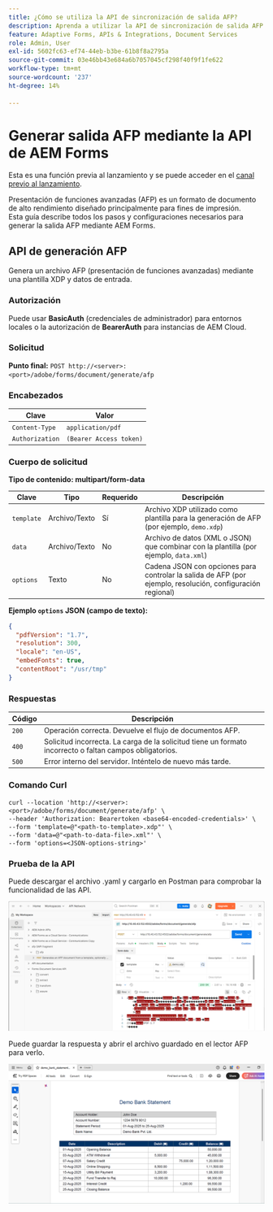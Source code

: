 ```yaml
---
title: ¿Cómo se utiliza la API de sincronización de salida AFP?
description: Aprenda a utilizar la API de sincronización de salida AFP para recuperar y sincronizar representaciones de salida.
feature: Adaptive Forms, APIs & Integrations, Document Services
role: Admin, User
exl-id: 5602fc63-ef74-44eb-b3be-61b8f8a2795a
source-git-commit: 03e46bb43e684a6b7057045cf298f40f9f1fe622
workflow-type: tm+mt
source-wordcount: '237'
ht-degree: 14%

---
```


# Generar salida AFP mediante la API de AEM Forms

<span class="preview"> Esta es una función previa al lanzamiento y se puede acceder en el [canal previo al lanzamiento](https://experienceleague.adobe.com/docs/experience-manager-cloud-service/content/release-notes/prerelease.html?lang=es#new-features). </span>

Presentación de funciones avanzadas (AFP) es un formato de documento de alto rendimiento diseñado principalmente para fines de impresión.\
Esta guía describe todos los pasos y configuraciones necesarios para generar la salida AFP mediante AEM Forms.

<!--
## Prerequisites

To support AFP output generation, the following OSGi bundles must be present and in an **active** state:

* **AFP Core Bundle** – Available in the AFP repository
* **Forms Output Core** – Found in the Forms Output comments package
* **Bedrock Connector** – Provided by the Forms Output API
* **Cloud Ready Implementation** – Available through the Forms installer

>[!NOTE]
>
> * If any bundle is inactive, resolve dependency issues or reinstall manually.
> * To enable AFP generation, the `FT_FORMS-17887` toggle configurations must be set in AEM configuration manager.-->

## API de generación AFP

Genera un archivo AFP (presentación de funciones avanzadas) mediante una plantilla XDP y datos de entrada.

### Autorización

Puede usar **BasicAuth** (credenciales de administrador) para entornos locales o la autorización de **BearerAuth** para instancias de AEM Cloud.

### Solicitud

**Punto final:**
`POST http://<server>:<port>/adobe/forms/document/generate/afp`

### Encabezados

| Clave | Valor |
| --------------- | ------------------------------------------------------ |
| `Content-Type` | `application/pdf` |
| `Authorization` | `(Bearer Access token)` |

### Cuerpo de solicitud

**Tipo de contenido: multipart/form-data**

| Clave | Tipo | Requerido | Descripción |
| ---------- | ---- | -------- | ------------------------------------------------------------------------- |
| `template` | Archivo/Texto | Sí | Archivo XDP utilizado como plantilla para la generación de AFP (por ejemplo, `demo.xdp`) |
| `data` | Archivo/Texto | No | Archivo de datos (XML o JSON) que combinar con la plantilla (por ejemplo, `data.xml`) |
| `options` | Texto | No | Cadena JSON con opciones para controlar la salida de AFP (por ejemplo, resolución, configuración regional) |

**Ejemplo `options` JSON (campo de texto):**

```json
{
  "pdfVersion": "1.7",
  "resolution": 300,
  "locale": "en-US",
  "embedFonts": true,
  "contentRoot": "/usr/tmp"
}
```

### Respuestas

| Código | Descripción |
| ----- | ------------------------------------------------------------------------- |
| `200` | Operación correcta. Devuelve el flujo de documentos AFP. |
| `400` | Solicitud incorrecta. La carga de la solicitud tiene un formato incorrecto o faltan campos obligatorios. |
| `500` | Error interno del servidor. Inténtelo de nuevo más tarde. |

### Comando Curl

```
curl --location 'http://<server>:<port>/adobe/forms/document/generate/afp' \
--header 'Authorization: Bearertoken <base64-encoded-credentials>' \
--form 'template=@"<path-to-template>.xdp"' \
--form 'data=@"<path-to-data-file>.xml"' \
--form 'options=<JSON-options-string>'
```

### Prueba de la API

Puede descargar el archivo .yaml y cargarlo en Postman para comprobar la funcionalidad de las API.

![Imagen de Postman AFP](/help/forms/assets/afp-postman.png)

Puede guardar la respuesta y abrir el archivo guardado en el lector AFP para verlo.

![lector de PDF](/help/forms/assets/afp-pdf.png)

